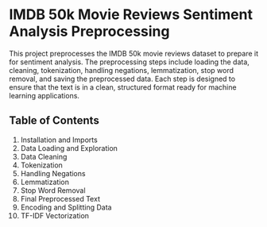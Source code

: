 # IMDB 50k Movie Reviews Sentiment Analysis Preprocessing

This project preprocesses the IMDB 50k movie reviews dataset to prepare it for sentiment analysis. The preprocessing steps include loading the data, cleaning, tokenization, handling negations, lemmatization, stop word removal, and saving the preprocessed data. Each step is designed to ensure that the text is in a clean, structured format ready for machine learning applications.

## Table of Contents
1. Installation and Imports
2. Data Loading and Exploration
3. Data Cleaning
4. Tokenization
5. Handling Negations
6. Lemmatization
7. Stop Word Removal
8. Final Preprocessed Text
9. Encoding and Splitting Data
10. TF-IDF Vectorization

